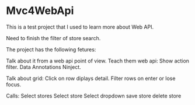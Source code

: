 Mvc4WebApi
==========

This is a test project that I used to learn more about Web API. 

Need to finish the filter of store search.

The project has the following fetures:
 
Talk about it from a web api point of view. Teach them web api:
	Show action filter.
	Data Annotations
	Ninject.
 
Talk about grid:
	Click on row diplays detail.
	Filter rows on enter or lose focus.

Calls:
	Select stores
	Select store
	Select dropdown
	save store
	delete store
	